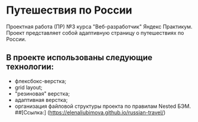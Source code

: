 ﻿# Путешествия по России
Проектная работа (ПР) №3 курса "Веб-разработчик" Яндекс Практикум.
Проект представляет собой адаптивную страницу о путешествиях по России.
## В проекте использованы следующие технологии:
* флексбокс-верстка;
* grid layout;
* "резиновая" верстка;
* адаптивная верстка;
* организация файловой структуры проекта по правилам Nested БЭМ.
##[Ссылка:] (https://elenaliubimova.github.io/russian-travel/)
